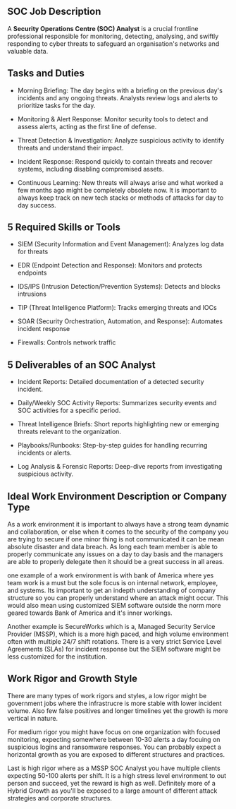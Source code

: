 

## SOC Job Description

A **Security Operations Centre (SOC) Analyst** is a crucial frontline professional responsible for monitoring, detecting, analysing, and swiftly responding to cyber threats to safeguard an organisation's networks and valuable data. 

## Tasks and Duties

- Morning Briefing: The day begins with a briefing on the previous day's incidents and any ongoing threats. Analysts review logs and alerts to prioritize tasks for the day.

- Monitoring & Alert Response: Monitor security tools to detect and assess alerts, acting as the first line of defense.

- Threat Detection & Investigation: Analyze suspicious activity to identify threats and understand their impact.

- Incident Response: Respond quickly to contain threats and recover systems, including disabling compromised assets.

- Continuous Learning: New threats will always arise and what worked a few months ago might be completely obsolete now. It is important to always keep track on new tech stacks or methods of attacks for day to day success.

## 5 Required Skills or Tools

- SIEM (Security Information and Event Management): Analyzes log data for threats
- EDR (Endpoint Detection and Response): Monitors and protects endpoints

- IDS/IPS (Intrusion Detection/Prevention Systems): Detects and blocks intrusions

- TIP (Threat Intelligence Platform): Tracks emerging threats and IOCs

- SOAR (Security Orchestration, Automation, and Response): Automates incident response

- Firewalls: Controls network traffic

## 5 Deliverables of an SOC Analyst

- Incident Reports: Detailed documentation of a detected security incident.

- Daily/Weekly SOC Activity Reports: Summarizes security events and SOC activities for a specific period.

- Threat Intelligence Briefs: Short reports highlighting new or emerging threats relevant to the organization.

- Playbooks/Runbooks: Step-by-step guides for handling recurring incidents or alerts.

- Log Analysis & Forensic Reports: Deep-dive reports from investigating suspicious activity.

## Ideal Work Environment Description or Company Type

As a work environment it is important to always have a strong team dynamic and collaboration, or else when it comes to the security of the company you are trying to secure if one minor thing is not communicated it can be mean absolute disaster and data breach. As long each team member is able to properly communicate any issues on a day to day basis and the managers are able to properly delegate then it should be a great success in all areas.

one example of a work environment is with bank of America where yes team work is a must but the sole focus is on internal network, employee, and systems. Its important to get an indepth understanding of company structure so you can properly understand where an attack might occur. This would also mean using customized SIEM software outside the norm more geared towards Bank of America and it's inner workings.

Another example is SecureWorks which is a, Managed Security Service Provider (MSSP), which is a more high paced, and high volume environment often with multiple 24/7 shift rotations. There is a very strict Service Level Agreements (SLAs) for incident response but the SIEM software might be less customized for the institution.

## Work Rigor and Growth Style

There are many types of work rigors and styles, a low rigor might be government jobs where the infrastrucre is more stable with lower incident volume. Also few false positives and longer timelines yet the growth is more vertical in nature.

For medium rigor you might have focus on one organization with focused monitoring, expecting somewhere between 10-30 alerts a day focuing on suspicious logins and ransomware responses. You can probably expect a horizontal growth as you are exposed to different structures and practices.

Last is high rigor where as a MSSP SOC Analyst you have multiple clients expecting 50-100 alerts per shift. It is a high stress level environment to out person and succeed, yet the reward is high as well. Definitely more of a Hybrid Growth as you'll be exposed to a large amount of different attack strategies and corporate structures.

